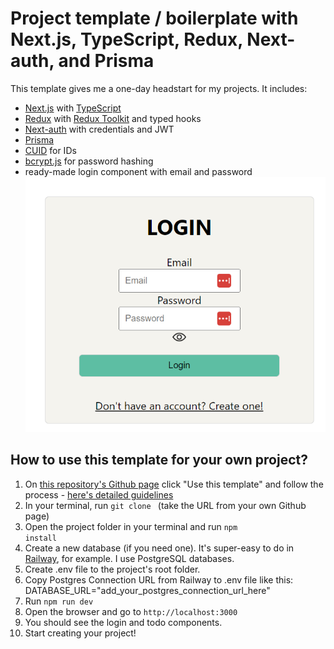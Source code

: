 # Project template / boilerplate with Next.js, TypeScript, Redux, Next-auth, and Prisma
This template gives me a one-day headstart for my projects. It includes:
- [Next.js](https://nextjs.org/) with [TypeScript](https://www.typescriptlang.org/)
- [Redux](https://redux.js.org/) with [Redux Toolkit](https://redux-toolkit.js.org/) and typed hooks
- [Next-auth](https://next-auth.js.org/) with credentials and JWT
- [Prisma](https://www.prisma.io/)
- [CUID](https://github.com/ericelliott/cuid) for IDs
- [bcrypt.js](https://www.npmjs.com/package/bcrypt) for password hashing
- ready-made login component with email and password
![Ready-made login component](/public/loginComponent.png)

## How to use this template for your own project?
1. On [this repository's Github page](https://github.com/anttituomola/project-template) click "Use this template" and follow the process - [here's detailed guidelines](https://docs.github.com/en/repositories/creating-and-managing-repositories/creating-a-repository-from-a-template)
2. In your terminal, run <code>git clone <repository-url></code> (take the URL from your own Github page)
3. Open the project folder in your terminal and run <code>npm install</code>
4. Create a new database (if you need one). It's super-easy to do in [Railway](https://railway.app/), for example. I use PostgreSQL databases.
5. Create .env file to the project's root folder.
6. Copy Postgres Connection URL from Railway to .env file like this: DATABASE_URL="add_your_postgres_connection_url_here"
7. Run <code>npm run dev</code>
8. Open the browser and go to <code>http://localhost:3000</code>
9. You should see the login and todo components.
10. Start creating your project!

